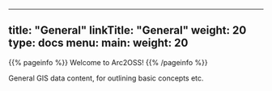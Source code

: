 
---
title: "General"
linkTitle: "General"
weight: 20
type: docs
menu:
  main:
    weight: 20
---

{{% pageinfo %}}
Welcome to Arc2OSS!
{{% /pageinfo %}}


General GIS data content, for outlining basic concepts etc.

